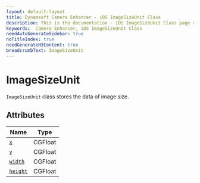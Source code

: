 ```yaml
---
layout: default-layout
title: Dynamsoft Camera Enhancer - iOS ImageSizeUnit Class
description: This is the documentation - iOS ImageSizeUnit Class page of Dynamsoft Camera Enhancer.
keywords:  Camera Enhancer, iOS ImageSizeUnit Class
needAutoGenerateSidebar: true
noTitleIndex: true
needGenerateH3Content: true
breadcrumbText: ImageSizeUnit
---
```


# ImageSizeUnit

`ImageSizeUnit` class stores the data of image size.

## Attributes

| Name | Type |
|------|------|
| [`x`](#isenable) | CGFloat |
| [`y`](#autozoom) | CGFloat |
| [`width`](#enablefast) | CGFloat |
| [`height`](#enablecolour) | CGFloat |
